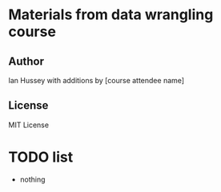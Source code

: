 # Materials from data wrangling course

## Author

Ian Hussey with additions by [course attendee name]

## License

MIT License

# TODO list

- nothing
